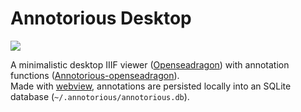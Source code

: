 # Annotorious Desktop

![](https://docuver.se/tmp/annotorious-desktop-linux.jpg)

A minimalistic desktop IIIF viewer ([Openseadragon](https://github.com/openseadragon/openseadragon)) with annotation functions ([Annotorious-openseadragon](https://github.com/recogito/annotorious-openseadragon)).  
Made with [webview](https://github.com/zserge/webview), annotations are persisted locally into an SQLite database (`~/.annotorious/annotorious.db`).

